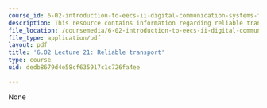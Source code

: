 ```yaml
---
course_id: 6-02-introduction-to-eecs-ii-digital-communication-systems-fall-2012
description: This resource contains information regarding reliable transport.
file_location: /coursemedia/6-02-introduction-to-eecs-ii-digital-communication-systems-fall-2012/dedb8679d4e58cf635917c1c726fa4ee_MIT6_02F12_lec21.pdf
file_type: application/pdf
layout: pdf
title: '6.02 Lecture 21: Reliable transport'
type: course
uid: dedb8679d4e58cf635917c1c726fa4ee

---
```

None